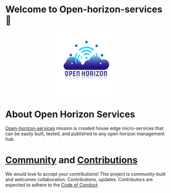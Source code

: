# Welcome to Open-horizon-services 👋
<p align="center">
<img align="center" src="/profile/Logo.png" height="40%" width="40%"/>
</p>

# About Open Horizon Services

[Open-horizon-services](https://www.lfedge.org/projects/openhorizon/) mission is created house edge micro-services that can be easily built, tested, and published to any open horizon management hub.

<p style="clear:both;">
<h1><a name="contributing"></a><a name="community"></a> <a href="https://chat.lfx.linuxfoundation.org/#/welcome">Community</a> and <a href="https://github.com/open-horizon/.github/blob/master/CONTRIBUTING.md">Contributions</a></h1>

<p> We would love to accept your contributions! This project is community-built and welcomes collaboration. Contributions, updates. Contributors are expected to adhere to the <a href="https://lfprojects.org/policies/code-of-conduct/">Code of Conduct</a>.
</p>

